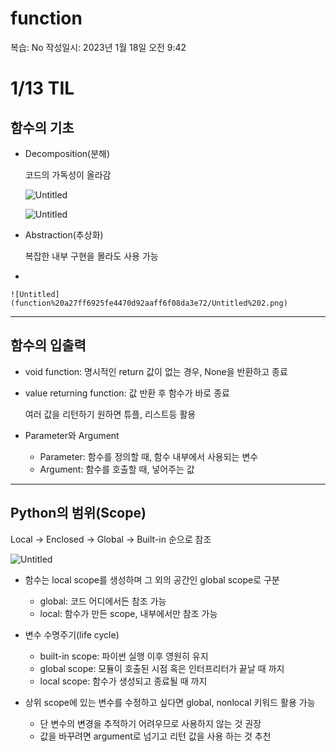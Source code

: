 # function

복습: No
작성일시: 2023년 1월 18일 오전 9:42

# 1/13 TIL

## 함수의 기초

- Decomposition(분해)
    
    코드의 가독성이 올라감 
    
    ![Untitled](function%20a27ff6925fe4470d92aaff6f08da3e72/Untitled.png)
    
    ![Untitled](function%20a27ff6925fe4470d92aaff6f08da3e72/Untitled%201.png)
    

- Abstraction(추상화)
    
    복잡한 내부 구현을 몰라도 사용 가능
    

- 
    
    ![Untitled](function%20a27ff6925fe4470d92aaff6f08da3e72/Untitled%202.png)
    

---

## 함수의 입출력

- void function: 명시적인 return 값이 없는 경우, None을 반환하고 종료
- value returning function: 값 반환 후 함수가 바로 종료
    
    여러 값을 리턴하기 원하면 튜플, 리스트등 활용
    

 

- Parameter와 Argument
    - Parameter: 함수를 정의할 때, 함수 내부에서 사용되는 변수
    - Argument: 함수를 호출할 때, 넣어주는 값

---

## Python의 범위(Scope)

Local → Enclosed → Global → Built-in 순으로 참조

![Untitled](function%20a27ff6925fe4470d92aaff6f08da3e72/Untitled%203.png)

- 함수는 local scope를 생성하며 그 외의 공간인 global scope로 구분
    - global: 코드 어디에서든 참조 가능
    - local: 함수가 만든 scope, 내부에서만 참조 가능

- 변수 수명주기(life cycle)
    - built-in scope: 파이썬 실행 이후 영원히 유지
    - global scope: 모듈이 호출된 시점 혹은 인터프리터가 끝날 때 까지
    - local scope: 함수가 생성되고 종료될 때 까지

- 상위 scope에 있는 변수를 수정하고 싶다면 global, nonlocal 키워드 활용 가능
    - 단 변수의 변경을 추적하기 어려우므로 사용하지 않는 것 권장
    - 값을 바꾸려면 argument로 넘기고 리턴 값을 사용 하는 것 추천